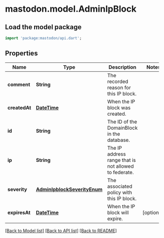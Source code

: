 # mastodon.model.AdminIpBlock

## Load the model package
```dart
import 'package:mastodon/api.dart';
```

## Properties
Name | Type | Description | Notes
------------ | ------------- | ------------- | -------------
**comment** | **String** | The recorded reason for this IP block. | 
**createdAt** | [**DateTime**](DateTime.md) | When the IP block was created. | 
**id** | **String** | The ID of the DomainBlock in the database. | 
**ip** | **String** | The IP address range that is not allowed to federate. | 
**severity** | [**AdminIpblockSeverityEnum**](AdminIpblockSeverityEnum.md) | The associated policy with this IP block. | 
**expiresAt** | [**DateTime**](DateTime.md) | When the IP block will expire. | [optional] 

[[Back to Model list]](../README.md#documentation-for-models) [[Back to API list]](../README.md#documentation-for-api-endpoints) [[Back to README]](../README.md)


